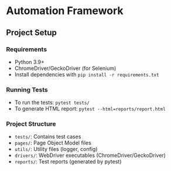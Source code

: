 # Automation Framework

## Project Setup

### Requirements
- Python 3.9+
- ChromeDriver/GeckoDriver (for Selenium)
- Install dependencies with `pip install -r requirements.txt`

### Running Tests
- To run the tests: `pytest tests/`
- To generate HTML report: `pytest --html=reports/report.html`

### Project Structure
- `tests/`: Contains test cases
- `pages/`: Page Object Model files
- `utils/`: Utility files (logger, config)
- `drivers/`: WebDriver executables (ChromeDriver/GeckoDriver)
- `reports/`: Test reports (generated by pytest)

